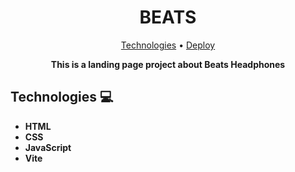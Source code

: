<h1 align="center" style="font-weight: bold;">
    BEATS
</h1>
<p align="center">
 <a href="#tech">Technologies</a> • 
 <a href="#deploy">Deploy</a>
</p>

<p align="center">
<b>This is a landing page project about Beats Headphones</b>
</p>
<h2 id="tech">Technologies 💻</h2>

  - **HTML**
  - **CSS**
  - **JavaScript**
  - **Vite**
